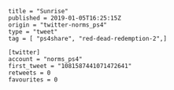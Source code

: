 ```
title = "Sunrise"
published = 2019-01-05T16:25:15Z
origin = "twitter-norms_ps4"
type = "tweet"
tag = [ "ps4share", "red-dead-redemption-2",]

[twitter]
account = "norms_ps4"
first_tweet = "1081587441071472641"
retweets = 0
favourites = 0
```

<p class='image'><img src='https://mnf.m17s.net/2019/01/05/DwKSC1SW0AAEqWQ.jpg' alt=''></p>

